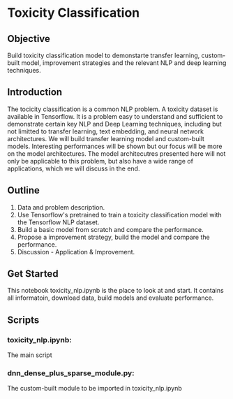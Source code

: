 # Toxicity Classification
## Objective
Build toxicity classification model to demonstarte transfer learning, custom-built model, improvement strategies and the relevant NLP and deep learning techniques.
## Introduction
The tocicity classification is a common NLP problem. A toxicity dataset is available in Tensorflow. It is a problem easy to understand and sufficient to demonstrate certain key NLP and Deep Learning techniques, including but not limitted to transfer learning, text embedding, and neural network architectures. We will build transfer learning model and custom-built models. Interesting performances will be shown but our focus will be more on the model architectures. The model architecutres presented here will not only be applicable to this problem, but also have a wide range of applications, which we will discuss in the end.
## Outline
1. Data and problem description.
2. Use Tensorflow's pretrained to train a toxicity classification model with the Tensorflow NLP dataset.
3. Build a basic model from scratch and compare the performance.
4. Propose a improvement strategy, build the model and compare the performance.
5. Discussion - Application & Improvement.

## Get Started
This notebook toxicity_nlp.ipynb is the place to look at and start. It contains all informatoin, download data, build models and evaluate performance. 

## Scripts
### toxicity_nlp.ipynb:
The main script
### dnn_dense_plus_sparse_module.py: 
The custom-built module to be imported in toxicity_nlp.ipynb
